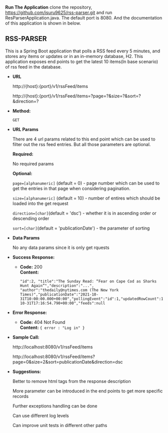 **Run The Application**
  clone the repository, https://github.com/isuru9625/rss-parser.git and run ResParserApplication.java. The default port is 8080.
  And the documentation of this application is shown in below. 


**RSS-PARSER**
----
  This is a Spring Boot application that polls a RSS feed every 5 minutes, and stores any items or updates or in an in-memory database, H2. This application exposes     end points to get the latest 10 items(In base scenario) of rss feed in the database.
  
* **URL**

  http://{host}:{port}/v1/rssFeed/items
    
  http://{host}:{port}/v1/rssFeed/items=?page=?&size=?&sort=?&direction=?
  

* **Method:**

  `GET`
  
*  **URL Params**

    There are 4 url params related to this end point which can be used to filter out the rss feed entries. But all those parameters are optional.
  
   **Required:**
 
      No required params

   **Optional:**
 
    `page=[alphanumeric]` (default = 0) - page number which can be used to get the entries in that page when considering pagination.
   
    `size=[alphanumeric]` (default = 10) - number of entires which should be loaded into the get request
   
    `direction=[char]`(default = 'dsc') - whether it is in ascending order or descending order
   
    `sort=[char]`(default = 'publicationDate') - the parameter of sorting


* **Data Params**

  No any data params since it is only get rquests
  
* **Success Response:**
  
  * **Code:** 200 <br />
    **Content:** 
    
    	"id":2, "title":"The Sunday Read: “Fear on Cape Cod as Sharks Hunt Again”","description":"...", "author":"thedaily@nytimes.com (The New York      Times)","publicationDate":"2021-10-31T10:00:00.000+00:00","pollingEvent":"id":1,"updatedRowCount":1363,"updatedTime":"2021-10-31T17:16:54.790+00:00","feeds":null
 
* **Error Response:**

  * **Code:** 404 Not Found <br />
    **Content:** `{ error : "Log in" }`


* **Sample Call:**

  http://localhost:8080/v1/rssFeed/items
  
  http://localhost:8080/v1/rssFeed/items?page=0&size=2&sort=publicationDate&direction=dsc
  

* **Suggestions:**
  
  Better to remove html tags from the response description
  
  More parameter can be introduced in the end points to get more specific records
  
  Further exceptions handling can be done
  
  Can use different log levels
  
  Can improve unit tests in different other paths
  
  
  
